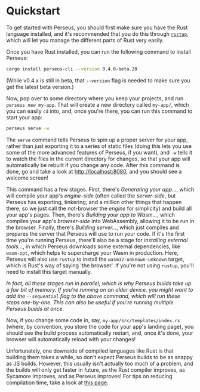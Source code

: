 # Quickstart

To get started with Perseus, you should first make sure you have the Rust language installed, and it's recommended that you do this through [`rustup`](https://rustup.rs), which will let you manage the different parts of Rust very easily.

Once you have Rust installed, you can run the following command to install Perseus:

```sh
cargo install perseus-cli --version 0.4.0-beta.20
```

(While v0.4.x is still in beta, that `--version` flag is needed to make sure you get the latest beta version.)

Now, pop over to some directory where you keep your projects, and run `perseus new my-app`. That will create a new directory called `my-app/`, which you can easily `cd` into, and, once you're there, you can run this command to start your app:

```sh
perseus serve -w
```

The `serve` command tells Perseus to spin up a proper server for your app, rather than just exporting it to a series of static files (doing this lets you use some of the more advanced features of Perseus, if you want), and `-w` tells it to watch the files in the current directory for changes, so that your app will automatically be rebuilt if you change any code. After this command is done, go and take a look at <http://localhost:8080>, and you should see a welcome screen!

This command has a few stages. First, there's *Generating your app...*, which will compile your app's *engine-side* (often called the *server-side*, but Perseus has exporting, tinkering, and a million other things that happen there, so we just call the not-browser the *engine* for simplicity) and build all your app's pages. Then, there's *Building your app to Wasm...*, which compiles your app's *browser-side* into WebAssembly, allowing it to be run in the browser. Finally, there's *Building server...*, which just compiles and prepares the server that Perseus will use to run your code. If it's the first time you're running Perseus, there'll also be a stage for *installing external tools...*, in which Perseus downloads some external dependencies, like `wasm-opt`, which helps to supercharge your Wasm in production. Here, Perseus will also use `rustup` to install the `wasm32-unknown-unknown` target, which is Rust's way of saying 'the browser'. If you're not using `rustup`, you'll need to install this target manually.

*In fact, all these stages run in parallel, which is why Perseus builds take up a fair bit of memory. If you're running on an older device, you might want to add the `--sequential` flag to the above command, which will run these steps one-by-one. This can also be useful if you're running multiple Perseus builds at once.*

Now, if you change some code in, say, `my-app/src/templates/index.rs` (where, by convention, you store the code for your app's landing page), you should see the build process automatically restart, and, once it's done, your browser will automatically reload with your changes! 

Unfortunately, one downside of compiled languages like Rust is that building them takes a while, so don't expect Perseus builds to be as snappy as JS builds. However, this usually isn't actually too much of a problem, and the builds will only get faster in future, as the Rust compiler improves, as Sycamore improves, and as Perseus improves! For tips on reducing compilation time, take a look at [this page](:fundamentals/compilation-times).
